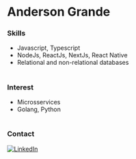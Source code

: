 # Anderson Grande 

### Skills

- Javascript, Typescript
- NodeJs, ReactJs, NextJs, React Native
- Relational and non-relational databases

#
### Interest

- Microsservices
- Golang, Python

#
### Contact

[![LinkedIn][1.1]][2.1]

<!-- Icons -->
[1.1]: https://img.shields.io/badge/Anderson%20Grande-6633cc?style=flat&logo=linkedin&logoColor=white (LINKEDIN Anderson Grande)

<!-- Linkedin Account -->
[2.1]: https://www.linkedin.com/in/anderson-grande/
